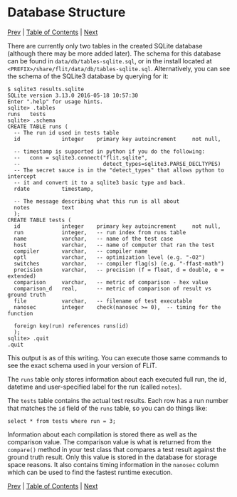 # Database Structure

[Prev](writing-test-cases.md)
|
[Table of Contents](README.md)
|
[Next](analyze-results.md)

There are currently only two tables in the created SQLite database (although
there may be more added later).  The schema for this database can be found in
`data/db/tables-sqlite.sql`, or in the install located at
`<PREFIX>/share/flit/data/db/tables-sqlite.sql`.  Alternatively, you can see
the schema of the SQLite3 database by querying for it:

```sqlite3
$ sqlite3 results.sqlite
SQLite version 3.13.0 2016-05-18 10:57:30
Enter ".help" for usage hints.
sqlite> .tables
runs   tests
sqlite> .schema
CREATE TABLE runs (
  -- The run id used in tests table
  id             integer    primary key autoincrement     not null,

  -- timestamp is supported in python if you do the following:
  --   conn = sqlite3.connect("flit.sqlite",
  --                          detect_types=sqlite3.PARSE_DECLTYPES)
  -- The secret sauce is in the "detect_types" that allows python to intercept
  -- it and convert it to a sqlite3 basic type and back.
  rdate          timestamp,

  -- The message describing what this run is all about
  notes          text
  );
CREATE TABLE tests (
  id             integer    primary key autoincrement     not null,
  run            integer,   -- run index from runs table
  name           varchar,   -- name of the test case
  host           varchar,   -- name of computer that ran the test
  compiler       varchar,   -- compiler name
  optl           varchar,   -- optimization level (e.g. "-O2")
  switches       varchar,   -- compiler flag(s) (e.g. "-ffast-math")
  precision      varchar,   -- precision (f = float, d = double, e = extended)
  comparison     varchar,   -- metric of comparison - hex value
  comparison_d   real,      -- metric of comparison of result vs ground truth
  file           varchar,   -- filename of test executable
  nanosec        integer    check(nanosec >= 0),  -- timing for the function

  foreign key(run) references runs(id)
  );
sqlite> .quit
.quit
```

This output is as of this writing.  You can execute those same commands to see
the exact schema used in your version of FLiT.

The `runs` table only stores information about each executed full run, the id,
datetime and user-specified label for the run (called `notes`).

The `tests` table contains the actual test results.  Each row has a run number
that matches the `id` field of the `runs` table, so you can do things like:

```sqlite3
select * from tests where run = 3;
```

Information about each compilation is stored there as well as the comparison
value.  The comparison value is what is returned from the `compare()` method in
your test class that compares a test result against the ground truth result.
Only this value is stored in the database for storage space reasons.  It also
contains timing information in the `nanosec` column which can be used to find
the fastest runtime execution.

[Prev](writing-test-cases.md)
|
[Table of Contents](README.md)
|
[Next](analyze-results.md)
